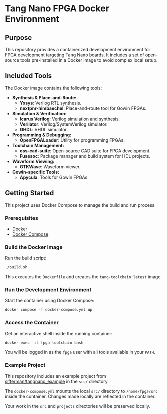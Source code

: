 # Tang Nano FPGA Docker Environment

## Purpose

This repository provides a containerized development environment for FPGA development targeting Tang Nano boards. It includes a set of open-source tools pre-installed in a Docker image to avoid complex local setup.

## Included Tools

The Docker image contains the following tools:

*   **Synthesis & Place-and-Route:**
    *   **Yosys**: Verilog RTL synthesis.
    *   **nextpnr-himbaechel**: Place-and-route tool for Gowin FPGAs.
*   **Simulation & Verification:**
    *   **Icarus Verilog**: Verilog simulation and synthesis.
    *   **Verilator**: Verilog/SystemVerilog simulator.
    *   **GHDL**: VHDL simulator.
*   **Programming & Debugging:**
    *   **OpenFPGALoader**: Utility for programming FPGAs.
*   **Toolchain Management:**
    *   **oss-cad-suite**: Open-source CAD suite for FPGA development.
    *   **Fusesoc**: Package manager and build system for HDL projects.
*   **Waveform Viewing:**
    *   **GTKWave**: Waveform viewer.
*   **Gowin-specific Tools:**
    *   **Apycula**: Tools for Gowin FPGAs.

## Getting Started

This project uses Docker Compose to manage the build and run process.

### Prerequisites

*   [Docker](https://docs.docker.com/get-docker/)
*   [Docker Compose](https://docs.docker.com/compose/install/)

### Build the Docker Image

Run the build script:

```bash
./build.sh
```

This executes the `Dockerfile` and creates the `tang-toolchain:latest` image.

### Run the Development Environment

Start the container using Docker Compose:

```bash
docker compose -f docker-compose.yml up
```

### Access the Container

Get an interactive shell inside the running container:

```bash
docker exec -it fpga-toolchain bash
```

You will be logged in as the `fpga` user with all tools available in your `PATH`.

### Example Project

This repository includes an example project from [sifferman/tangnano_example](https://github.com/sifferman/tangnano_example) in the `src/` directory.

The `docker-compose.yml` mounts the local `src/` directory to `/home/fpga/src` inside the container. Changes made locally are reflected in the container.

Your work in the `src` and `projects` directories will be preserved locally.
